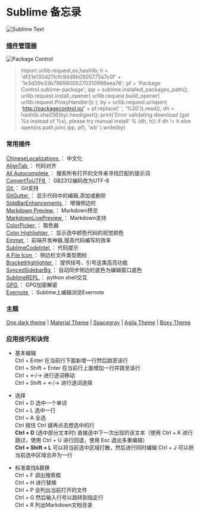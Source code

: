 # Sublime 备忘录

![Sublime Text](http://7xix3g.com1.z0.glb.clouddn.com/15-7-14/49125259.jpg)  

### [插件管理器](https://packagecontrol.io/) 

![Package Control](https://packagecontrol.io/img/logo.svg)  

> import urllib.request,os,hashlib; h = 'df21e130d211cfc94d9b0905775a7c0f' + '1e3d39e33b79698005270310898eea76'; pf = 'Package Control.sublime-package'; ipp = sublime.installed_packages_path(); urllib.request.install_opener( urllib.request.build_opener( urllib.request.ProxyHandler()) ); by = urllib.request.urlopen( 'http://packagecontrol.io/' + pf.replace(' ', '%20')).read(); dh = hashlib.sha256(by).hexdigest(); print('Error validating download (got %s instead of %s), please try manual install' % (dh, h)) if dh != h else open(os.path.join( ipp, pf), 'wb' ).write(by)

### 常用插件

[ChineseLocalizations ](https://github.com/rexdf/ChineseLocalization) ： 中文化   
[AlignTab ](https://github.com/randy3k/AlignTab) ： 代码对齐   
[All Autocomplete ](https://github.com/alienhard/SublimeAllAutocomplete) ： 搜索所有打开的文件来寻找匹配的提示词   
[ConvertToUTF8 ](https://github.com/seanliang/ConvertToUTF8) ： GB2312编码改为UTF-8   
[Git ](https://github.com/kemayo/sublime-text-git) ： Git支持   
[GitGutter ](https://github.com/jisaacks/GitGutter) ： 显示代码中的编辑,添加或删除   
[SideBarEnhancements ](https://github.com/SideBarEnhancements-org/SideBarEnhancements) ： 增强侧边栏   
[Markdown Preview ](https://github.com/revolunet/sublimetext-markdown-preview) ： Markdown预览   
[MarkdownLivePreview ](https://github.com/math2001/MarkdownLivePreview) ： Markdown支持   
[ColorPicker ](https://github.com/weslly/ColorPicker) ： 取色器   
[Color Highlighter ](https://github.com/Monnoroch/ColorHighlighter) ： 显示选中颜色代码的视觉颜色   
[Emmet ](https://github.com/sergeche/emmet-sublime) ： 前端开发神器,提高代码编写的效率   
[SublimeCodeIntel ](https://github.com/SublimeCodeIntel/SublimeCodeIntel) ： 代码提示   
[A File Icon ](https://github.com/ihodev/a-file-icon) ： 侧边栏文件类型图标   
[BracketHighlighter ](https://github.com/facelessuser/BracketHighlighter) ： 提供括号、引号这类高亮功能   
[SyncedSidebarBg ](https://github.com/aziz/SublimeSyncedSidebarBg) ： 自动同步侧边栏底色为编辑窗口底色   
[SublimeREPL ](https://github.com/wuub/SublimeREPL) ： python shell交互   
[GPG ](https://github.com/dmitrievav/sublime_gpg) ： GPG加密解密   
[Evernote ](https://github.com/bordaigorl/sublime-evernote) ： Sublime上编辑浏览Evernote 

### 主题

[One dark theme](https://github.com/andresmichel/one-dark-theme) | [Material Theme](https://github.com/equinusocio/material-theme) | [Spacegray](https://github.com/kkga/spacegray) | [Agila Theme](https://github.com/arvi/Agila-Theme) | [Boxy Theme](https://github.com/ihodev/sublime-boxy)

### 应用技巧和诀窍

  * 基本编辑   
Ctrl + Enter 在当前行下面新增一行然后跳至该行   
Ctrl + Shift + Enter 在当前行上面增加一行并跳至该行   
Ctrl + ←/→ 进行逐词移动   
Ctrl + Shift + ←/→ 进行逐词选择 

  * 选择   
Ctrl + D 选中一个单词   
Ctrl + L 选中一行   
Ctrl + A 全选   
Ctrl 按住 Ctrl 键再点击想选中的行   
**Ctrl + D** (选中部分文本时) 直接选中下一次出现的该文本（使用 Ctrl + K 进行跳过，使用 Ctrl + U 进行回退，使用 Esc 退出多重编辑）   
**Ctrl + Shift + L** 可以将当前选中区域打散，然后进行同时编辑 Ctrl + J 可以把当前选中区域合并为一行 

  * 标准查找&替换   
Ctrl + F 调出搜索框   
Ctrl + H 进行替换   
Ctrl + P 会列出当前打开的文件   
Ctrl + G 然后输入行号以跳转到指定行   
Ctrl + R 列出Markdown文档目录
